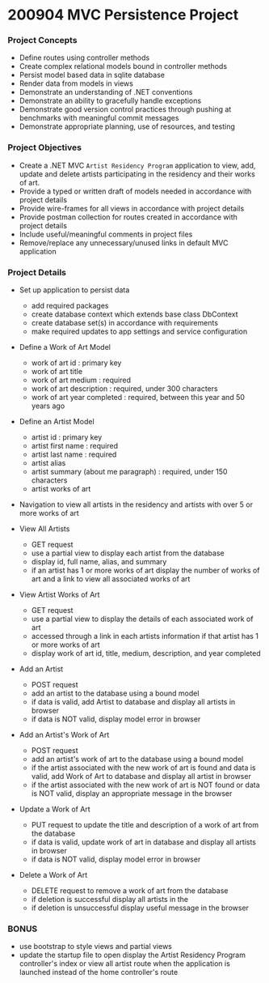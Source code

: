 # 200904 MVC Persistence Project

### Project Concepts

- Define routes using controller methods
- Create complex relational models bound in controller methods
- Persist model based data in sqlite database 
- Render data from models in views
- Demonstrate an understanding of .NET conventions
- Demonstrate an ability to gracefully handle exceptions
- Demonstrate good version control practices through pushing at benchmarks with meaningful commit messages
- Demonstrate appropriate planning, use of resources, and testing

### Project Objectives

- Create a .NET MVC `Artist Residency Program` application to view, add, update and delete artists participating in the residency and their works of art. 
- Provide a typed or written draft of models needed in accordance with project details
- Provide wire-frames for all views in accordance with project details
- Provide postman collection for routes created in accordance with project details
- Include useful/meaningful comments in project files
- Remove/replace any unnecessary/unused links in default MVC application

### Project Details
- Set up application to persist data
    - add required packages
    - create database context which extends base class DbContext
    - create database set(s) in accordance with requirements
    - make required updates to app settings and service configuration

- Define a Work of Art Model
    - work of art id : primary key
    - work of art title 
    - work of art medium : required
    - work of art description : required, under 300 characters
    - work of art year completed : required, between this year and 50 years ago
- Define an Artist Model
    - artist id : primary key
    - artist first name : required
    - artist last name : required
    - artist alias
    - artist summary (about me paragraph) : required, under 150 characters
    - artist works of art

- Navigation to view all artists in the residency and artists with over 5 or more works of art 

- View All Artists 
    - GET request
    - use a partial view to display each artist from the database
    - display id, full name, alias, and summary
	- if an artist has 1 or more works of art display the number of works of art and a link to view all associated works of art 

- View Artist Works of Art
    - GET request 
    - use a partial view to display the details of each associated work of art
	- accessed through a link in each artists information if that artist has 1 or more works of art
    - display work of art id, title, medium, description, and year completed

- Add an Artist
	- POST request
    - add an artist to the database using a bound model
    - if data is valid, add Artist to database and display all artists in browser
    - if data is NOT valid, display model error in browser

- Add an Artist's Work of Art
	- POST request
    - add an artist's work of art to the database using a bound model
    - if the artist associated with the new work of art is found and data is valid, add Work of Art to database and display all artist in browser
    - if the artist associated with the new work of art is NOT found or data is NOT valid, display an appropriate message in the browser 

- Update a Work of Art
    - PUT request to update the title and description of a work of art from the database
    - if data is valid, update work of art in database and display all artists in browser
    - if data is NOT valid, display model error in browser

- Delete a Work of Art
    - DELETE request to remove a work of art from the database
    - if deletion is successful display all artists in the
    - if deletion is unsuccessful display useful message in the browser

### BONUS
- use bootstrap to style views and partial views
- update the startup file to open display the Artist Residency Program controller's index or view all artist route when the application is launched instead of the home controller's route
